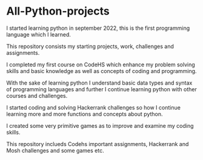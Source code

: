 # All-Python-projects

I started learning python in september 2022, this is the first programming language which I learned.

This repository consists my starting projects, work, challenges and assignments.

I completed my first course on CodeHS which enhance my problem solving skills and basic knowledge as well as concepts of coding and programming.

With the sake of learning python I understand basic data types and syntax of programming languages and further I continue learning python with other courses and challenges.

I started coding and solving Hackerrank challenges so how I continue learning more and more functions and concepts about python.

I created some very primitive games as to improve and examine my coding skills.

This repository inclueds Codehs important assignments, Hackerrank and Mosh challenges and some games etc.

